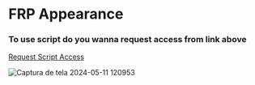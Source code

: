 # FRP Appearance

### To use script do you wanna request access from link above
[Request Script Access](https://nxtstudio.tebex.io/package/6263251)

![Captura de tela 2024-05-11 120953](https://github.com/Faroeste-Roleplay/frp_appearance/assets/29707143/c286c64b-08f5-4b61-bc83-1f3921e11b1f)

